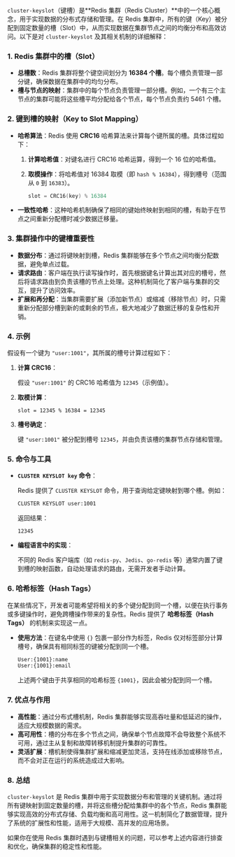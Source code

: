 `cluster-keyslot`（键槽）是**Redis 集群（Redis Cluster）**中的一个核心概念，用于实现数据的分布式存储和管理。在 Redis 集群中，所有的键（Key）被分配到固定数量的槽（Slot）中，从而实现数据在集群节点之间的均衡分布和高效访问。以下是对 `cluster-keyslot` 及其相关机制的详细解释：

### 1. Redis 集群中的槽（Slot）

- **总槽数**：Redis 集群将整个键空间划分为 **16384 个槽**。每个槽负责管理一部分键，确保数据在集群中的均匀分布。
- **槽与节点的映射**：集群中的每个节点负责管理一部分槽。例如，一个有三个主节点的集群可能将这些槽平均分配给各个节点，每个节点负责约 5461 个槽。

### 2. 键到槽的映射（Key to Slot Mapping）

- **哈希算法**：Redis 使用 **CRC16** 哈希算法来计算每个键所属的槽。具体过程如下：

  1. **计算哈希值**：对键名进行 CRC16 哈希运算，得到一个 16 位的哈希值。
  2. **取模操作**：将哈希值对 16384 取模（即 `hash % 16384`），得到槽号（范围从 `0` 到 `16383`）。

     ```go
     slot = CRC16(key) % 16384
     ```

- **一致性哈希**：这种哈希机制确保了相同的键始终映射到相同的槽，有助于在节点之间重新分配槽时减少数据迁移量。

### 3. 集群操作中的键槽重要性

- **数据分布**：通过将键映射到槽，Redis 集群能够在多个节点之间均衡分配数据，避免单点过载。
- **请求路由**：客户端在执行读写操作时，首先根据键名计算出其对应的槽号，然后将请求路由到负责该槽的节点上处理。这种机制简化了客户端与集群的交互，提升了访问效率。
- **扩展和再分配**：当集群需要扩展（添加新节点）或缩减（移除节点）时，只需重新分配部分槽到新的或剩余的节点，极大地减少了数据迁移的复杂性和开销。

### 4. 示例

假设有一个键为 `"user:1001"`，其所属的槽号计算过程如下：

1. **计算 CRC16**：

   假设 `"user:1001"` 的 CRC16 哈希值为 `12345`（示例值）。

2. **取模计算**：

   ```
   slot = 12345 % 16384 = 12345
   ```

3. **槽号确定**：

   键 `"user:1001"` 被分配到槽号 `12345`，并由负责该槽的集群节点存储和管理。

### 5. 命令与工具

- **`CLUSTER KEYSLOT key` 命令**：

  Redis 提供了 `CLUSTER KEYSLOT` 命令，用于查询给定键映射到哪个槽。例如：

  ```sh
  CLUSTER KEYSLOT user:1001
  ```

  返回结果：

  ```
  12345
  ```

- **编程语言中的实现**：

  不同的 Redis 客户端库（如 `redis-py`、`Jedis`、`go-redis` 等）通常内置了键到槽的映射函数，自动处理请求的路由，无需开发者手动计算。

### 6. 哈希标签（Hash Tags）

在某些情况下，开发者可能希望将相关的多个键分配到同一个槽，以便在执行事务或多键操作时，避免跨槽操作带来的复杂性。Redis 提供了 **哈希标签（Hash Tags）** 的机制来实现这一点。

- **使用方法**：在键名中使用 `{}` 包裹一部分作为标签，Redis 仅对标签部分计算槽号，确保具有相同标签的键被分配到同一个槽。

  ```sh
  User:{1001}:name
  User:{1001}:email
  ```

  上述两个键由于共享相同的哈希标签 `{1001}`，因此会被分配到同一个槽。

### 7. 优点与作用

- **高性能**：通过分布式槽机制，Redis 集群能够实现高吞吐量和低延迟的操作，适应大规模数据的需求。
- **高可用性**：槽的分布在多个节点之间，确保单个节点故障不会导致整个系统不可用，通过主从复制和故障转移机制提升集群的可靠性。
- **灵活扩展**：槽机制使得集群扩展和缩减更加灵活，支持在线添加或移除节点，而不会对正在运行的系统造成过大影响。

### 8. 总结

`cluster-keyslot` 是 Redis 集群中用于实现数据分布和管理的关键机制。通过将所有键映射到固定数量的槽，并将这些槽分配给集群中的各个节点，Redis 集群能够实现高效的分布式存储、负载均衡和高可用性。这一机制简化了数据管理，提升了系统的扩展性和性能，适用于大规模、高并发的应用场景。

如果你在使用 Redis 集群时遇到与键槽相关的问题，可以参考上述内容进行排查和优化，确保集群的稳定性和性能。
